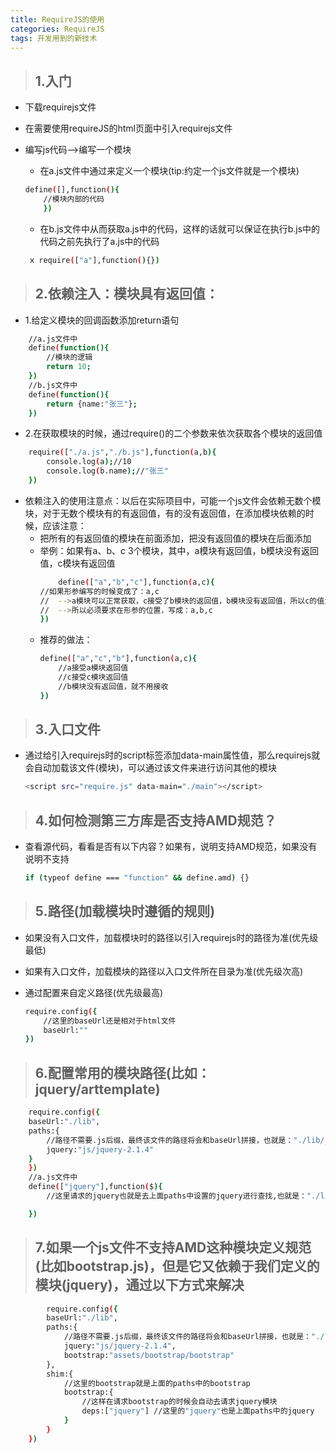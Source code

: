 ```yaml
---
title: RequireJS的使用
categories: RequireJS
tags: 开发用到的新技术
---
```


>## 1.入门

+ 下载requirejs文件

+ 在需要使用requireJS的html页面中引入requirejs文件

+ 编写js代码-->编写一个模块
    - 在a.js文件中通过来定义一个模块(tip:约定一个js文件就是一个模块)
    ```bash
    define([],function(){
        //模块内部的代码
        })
    ```
    - 在b.js文件中从而获取a.js中的代码，这样的话就可以保证在执行b.js中的代码之前先执行了a.js中的代码
    ```bash
     x require(["a"],function(){})
    ```

>## 2.依赖注入：模块具有返回值：

+ 1.给定义模块的回调函数添加return语句
```bash
    //a.js文件中
    define(function(){
        //模块的逻辑
        return 10;
    })
    //b.js文件中
    define(function(){
        return {name:"张三"};
    })
```

+ 2.在获取模块的时候，通过require()的二个参数来依次获取各个模块的返回值

```bash
    require(["./a.js","./b.js"],function(a,b){
        console.log(a);//10
        console.log(b.name);//"张三"
    })
```

+ 依赖注入的使用注意点：以后在实际项目中，可能一个js文件会依赖无数个模块，对于无数个模块有的有返回值，有的没有返回值，在添加模块依赖的时候，应该注意：
    - 把所有的有返回值的模块在前面添加，把没有返回值的模块在后面添加
    - 举例：如果有a、b、c 3个模块，其中，a模块有返回值，b模块没有返回值，c模块有返回值
        ```bash
            define(["a","b","c"],function(a,c){
        //如果形参编写的时候变成了：a,c
        //  -->a模块可以正常获取，c接受了b模块的返回值，b模块没有返回值，所以c的值为：undefined
        //  -->所以必须要求在形参的位置，写成：a,b,c
        })
        ```
    - 推荐的做法：
        ```bash
        define(["a","c","b"],function(a,c){
            //a接受a模块返回值
            //c接受c模块返回值
            //b模块没有返回值，就不用接收
        })
        ```

>## 3.入口文件

+ 通过给引入requirejs时的script标签添加data-main属性值，那么requirejs就会自动加载该文件(模块)，可以通过该文件来进行访问其他的模块
    ```bash
    <script src="require.js" data-main="./main"></script>
    ```

>## 4.如何检测第三方库是否支持AMD规范？

+ 查看源代码，看看是否有以下内容？如果有，说明支持AMD规范，如果没有说明不支持
    ```bash
    if (typeof define === "function" && define.amd) {}
    ```

>## 5.路径(加载模块时遵循的规则)

+ 如果没有入口文件，加载模块时的路径以引入requirejs时的路径为准(优先级最低)

+ 如果有入口文件，加载模块的路径以入口文件所在目录为准(优先级次高)

+ 通过配置来自定义路径(优先级最高)
    ```bash
    require.config({
        //这里的baseUrl还是相对于html文件
        baseUrl:""
    })
    ```

>## 6.配置常用的模块路径(比如：jquery/arttemplate)
```bash
    require.config({
    baseUrl:"./lib",
    paths:{
        //路径不需要.js后缀，最终该文件的路径将会和baseUrl拼接，也就是："./lib/js/jquery-2.1.4"
        jquery:"js/jquery-2.1.4"
    }
    })
    //a.js文件中
    define(["jquery"],function($){
        //这里请求的jquery也就是去上面paths中设置的jquery进行查找,也就是："./lib/js/jquery-2.1.4"

    })
```
 
>## 7.如果一个js文件不支持AMD这种模块定义规范(比如bootstrap.js)，但是它又依赖于我们定义的模块(jquery)，通过以下方式来解决
```bash
        require.config({
        baseUrl:"./lib",
        paths:{
            //路径不需要.js后缀，最终该文件的路径将会和baseUrl拼接，也就是："./lib/js/jquery-2.1.4"
            jquery:"js/jquery-2.1.4",
            bootstrap:"assets/bootstrap/bootstrap"
        },
        shim:{
            //这里的bootstrap就是上面的paths中的bootstrap
            bootstrap:{
                //这样在请求bootstrap的时候会自动去请求jquery模块
                deps:["jquery"] //这里的"jquery"也是上面paths中的jquery
            }
        }
    })
```
